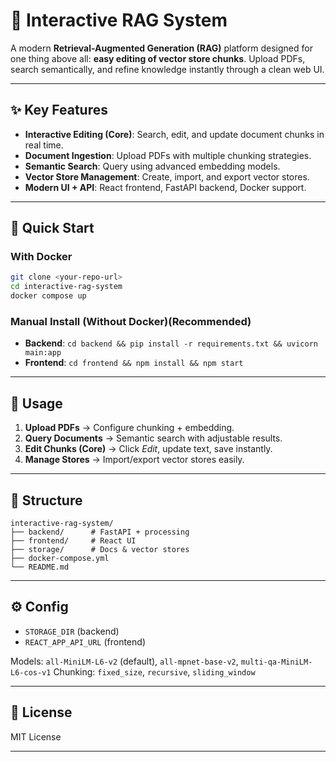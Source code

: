 # 📘 Interactive RAG System

A modern **Retrieval-Augmented Generation (RAG)** platform designed for one thing above all: **easy editing of vector store chunks**. Upload PDFs, search semantically, and refine knowledge instantly through a clean web UI.

---

## ✨ Key Features

* **Interactive Editing (Core)**: Search, edit, and update document chunks in real time.
* **Document Ingestion**: Upload PDFs with multiple chunking strategies.
* **Semantic Search**: Query using advanced embedding models.
* **Vector Store Management**: Create, import, and export vector stores.
* **Modern UI + API**: React frontend, FastAPI backend, Docker support.

---

## 🚀 Quick Start

### With Docker 

```bash
git clone <your-repo-url>
cd interactive-rag-system
docker compose up
```

### Manual Install (Without Docker)(Recommended)

* **Backend**: `cd backend && pip install -r requirements.txt && uvicorn main:app`
* **Frontend**: `cd frontend && npm install && npm start`

---

## 🎯 Usage

1. **Upload PDFs** → Configure chunking + embedding.
2. **Query Documents** → Semantic search with adjustable results.
3. **Edit Chunks (Core)** → Click *Edit*, update text, save instantly.
4. **Manage Stores** → Import/export vector stores easily.

---

## 📂 Structure

```
interactive-rag-system/
├── backend/      # FastAPI + processing
├── frontend/     # React UI
├── storage/      # Docs & vector stores
├── docker-compose.yml
└── README.md
```

---

## ⚙️ Config

* `STORAGE_DIR` (backend)
* `REACT_APP_API_URL` (frontend)

Models: `all-MiniLM-L6-v2` (default), `all-mpnet-base-v2`, `multi-qa-MiniLM-L6-cos-v1`
Chunking: `fixed_size`, `recursive`, `sliding_window`


---

## 📄 License

MIT License

---
